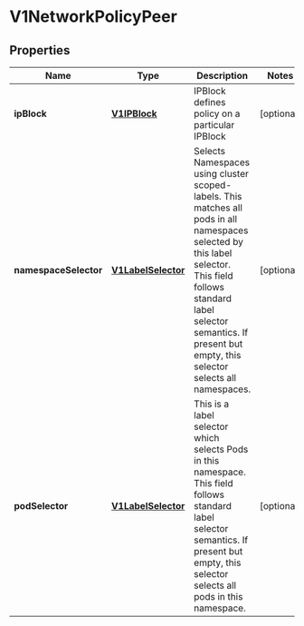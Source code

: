 
# V1NetworkPolicyPeer

## Properties
Name | Type | Description | Notes
------------ | ------------- | ------------- | -------------
**ipBlock** | [**V1IPBlock**](V1IPBlock.md) | IPBlock defines policy on a particular IPBlock |  [optional]
**namespaceSelector** | [**V1LabelSelector**](V1LabelSelector.md) | Selects Namespaces using cluster scoped-labels. This matches all pods in all namespaces selected by this label selector. This field follows standard label selector semantics. If present but empty, this selector selects all namespaces. |  [optional]
**podSelector** | [**V1LabelSelector**](V1LabelSelector.md) | This is a label selector which selects Pods in this namespace. This field follows standard label selector semantics. If present but empty, this selector selects all pods in this namespace. |  [optional]



